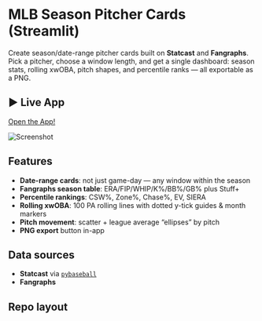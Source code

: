 # MLB Season Pitcher Cards (Streamlit)

Create season/date-range pitcher cards built on **Statcast** and **Fangraphs**. Pick a pitcher, choose a window length, and get a single dashboard: season stats, rolling xwOBA, pitch shapes, and percentile ranks — all exportable as a PNG.

## ▶️ Live App
<!-- Replace with your deployed URL -->
[Open the App!](https://your-season-pitcher-cards-app.streamlit.app/)

![Screenshot](assets/screenshot.png)

## Features
- **Date-range cards**: not just game-day — any window within the season
- **Fangraphs season table**: ERA/FIP/WHIP/K%/BB%/GB% plus Stuff+
- **Percentile rankings**: CSW%, Zone%, Chase%, EV, SIERA
- **Rolling xwOBA**: 100 PA rolling lines with dotted y-tick guides & month markers
- **Pitch movement**: scatter + league average “ellipses” by pitch
- **PNG export** button in-app

## Data sources
- **Statcast** via [`pybaseball`](https://github.com/jldbc/pybaseball)
- **Fangraphs**
  
## Repo layout
